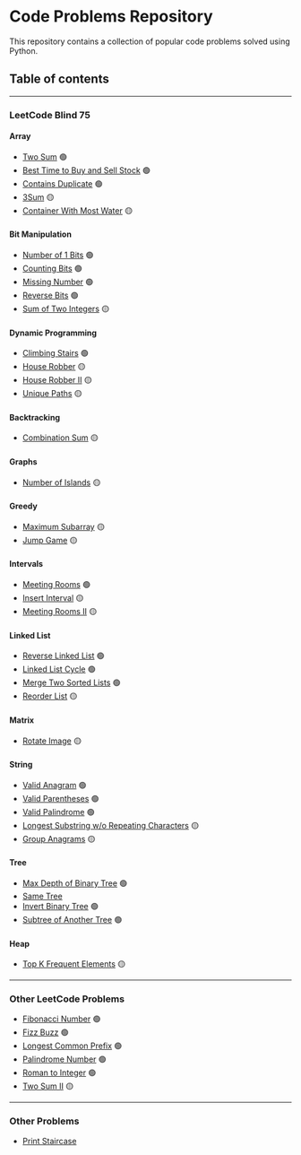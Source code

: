 # Code Problems Repository

This repository contains a collection of popular code problems solved using Python.

## Table of contents
---
### LeetCode Blind 75
#### Array
* [Two Sum](problems/TwoSum/) 🟢
* [Best Time to Buy and Sell Stock](problems/BuyAndSellStock/) 🟢
* [Contains Duplicate](problems/ContainsDuplicate/) 🟢
* [3Sum](problems/3Sum/) 🟡
* [Container With Most Water](problems/ContainerWithMostWater/) 🟡
#### Bit Manipulation
* [Number of 1 Bits](problems/Blind75/BitManipulation/NumberOf1Bits/) 🟢
* [Counting Bits](problems/Blind75/BitManipulation/CountingBits/) 🟢
* [Missing Number](problems/Blind75/BitManipulation/MissingNumber/) 🟢
* [Reverse Bits](problems/Blind75/BitManipulation/ReverseBits/) 🟢
* [Sum of Two Integers](problems/Blind75/BitManipulation/SumOfTwoIntegers/) 🟡
#### Dynamic Programming
* [Climbing Stairs](problems/Blind75/DynamicProgramming/ClimbingStairs/) 🟢
* [House Robber](problems/Blind75/DynamicProgramming/HouseRobber/) 🟡
* [House Robber II](problems/Blind75/DynamicProgramming/HouseRobber2/) 🟡
* [Unique Paths](problems/Blind75/DynamicProgramming/UniquePaths/) 🟡
#### Backtracking
* [Combination Sum](problems/Blind75/Backtracking/CombinationSum/) 🟡
#### Graphs
* [Number of Islands](problems/Blind75/Graphs/NumberOfIslands/) 🟡
#### Greedy
* [Maximum Subarray](problems/MaximumSubarray/) 🟡
* [Jump Game](problems/JumpGame/) 🟡
#### Intervals
* [Meeting Rooms](problems/Blind75/Intervals/MeetingRooms/) 🟢
* [Insert Interval](problems/Blind75/Intervals/InsertInterval/) 🟡
* [Meeting Rooms II](problems/Blind75/Intervals/MeetingRooms2/) 🟡
#### Linked List
* [Reverse Linked List](problems/Blind75/LinkedList/ReverseLinkedList/) 🟢
* [Linked List Cycle](problems/Blind75/LinkedList/LinkedListCycle/) 🟢
* [Merge Two Sorted Lists](problems/Blind75/LinkedList/MergeTwoSortedLists/) 🟢
* [Reorder List](problems/Blind75/LinkedList/ReorderList/) 🟡
#### Matrix
* [Rotate Image](problems/RotateImage/) 🟡
#### String
* [Valid Anagram](problems/ValidAnagram/) 🟢
* [Valid Parentheses](problems/ValidParentheses/) 🟢
* [Valid Palindrome](problems/ValidPalindrome/) 🟢
* [Longest Substring w/o Repeating Characters](problems/LongestSubstringWORepeatingChar/) 🟡
* [Group Anagrams](problems/GroupAnagrams/) 🟡
#### Tree
* [Max Depth of Binary Tree](problems/MaximumDepthOfBTree/) 🟢
* [Same Tree](problems/SameTree/) 
* [Invert Binary Tree](problems/InvertBinaryTree/) 🟢
* [Subtree of Another Tree](problems/SubtreeOfAnotherTree/) 🟢
#### Heap
* [Top K Frequent Elements](problems/TopKFrequentElements/) 🟡
---
### Other LeetCode Problems
* [Fibonacci Number](problems/FibonacciNumber/) 🟢
* [Fizz Buzz](problems/FizzBuzz/) 🟢
* [Longest Common Prefix](problems/LongestCommonPrefix/) 🟢
* [Palindrome Number](problems/PalindromeNumber/) 🟢
* [Roman to Integer](problems/RomanToInteger/) 🟢
* [Two Sum II](problems/TwoSum2/) 🟡
---
### Other Problems
* [Print Staircase](problems/PrintStaircase/)
